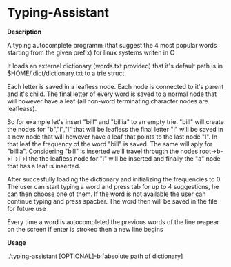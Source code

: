 # Typing-Assistant
<strong>Description</strong><br>
<p>A typing autocomplete programm (that suggest the 4 most popular words starting from the given prefix) for linux systems writen in C</p>
<p>It loads an external dictionary (words.txt provided) that it's default path is in $HOME/.dict/dictionary.txt to a trie struct.</p>
<p>Each letter is saved in a leafless node. Each node is connected to it's parent and it's child. The final letter of every word is saved to a normal node that will however have a leaf (all non-word terminating character nodes are leafleass).<p> So for example let's insert "bill" and "billia" to an empty trie. "bill" will create the nodes for "b","i","l" that will be leafless the final letter "l" will be saved in a new node that will however have a leaf that points to the last node "l". In that leaf the frequency of the word "bill" is saved. The same will aply for "billia". Considering "bill" is inserted we ll travel througth the nodes root->b->i->l->l the the leafless node for "i" will be inserted and finally the "a" node that has a leaf is inserted.</p>
<p>After succesfully loading the dictionary and initializing the frequencies to 0. The user can start typing a word and press tab for up to 4 suggestions, he can then choose one of them. If the word is not available the user can continue typing and press spacbar. The word then will be saved in the file for future use</p>
<p>Every time a word is autocompleted the previous words of the line reapear on the screen if enter is stroked then a new line begins</p>
<strong>Usage</strong><br>
<p>./typing-assistant [OPTIONAL]-b [absolute path of dictionary]</p>